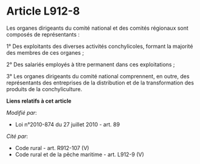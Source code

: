 # Article L912-8

Les organes dirigeants du comité national et des comités régionaux sont composés de représentants : 

1° Des exploitants des diverses activités conchylicoles, formant la majorité des membres de ces organes ; 

2° Des salariés employés à titre permanent dans ces exploitations ; 

3° Les organes dirigeants du comité national comprennent, en outre, des représentants des entreprises de la distribution et
de la transformation des produits de la conchyliculture.

**Liens relatifs à cet article**

_Modifié par_:

  - Loi n°2010-874 du 27 juillet 2010 - art. 89

_Cité par_:

  - Code rural - art. R912-107 (V)
  - Code rural et de la pêche maritime - art. L912-9 (V)
